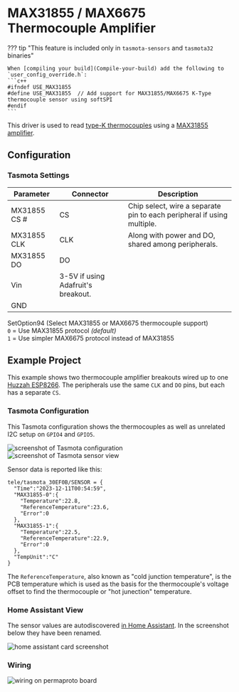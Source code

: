 # MAX31855 / MAX6675 Thermocouple Amplifier

??? tip "This feature is included only in `tasmota-sensors` and `tasmota32` binaries" 

    When [compiling your build](Compile-your-build) add the following to `user_config_override.h`:
    ```c++
    #ifndef USE_MAX31855
    #define USE_MAX31855  // Add support for MAX31855/MAX6675 K-Type thermocouple sensor using softSPI
    #endif
    ```

This driver is used to read [type-K thermocouples](https://en.wikipedia.org/wiki/Thermocouple#Type_K) using a [MAX31855 amplifier](https://www.adafruit.com/product/269).

## Configuration

### Tasmota Settings

Parameter|Connector|Description
-|-|-
MX31855 CS #|CS|Chip select, wire a separate pin to each peripheral if using multiple.
MX31855 CLK|CLK|Along with power and DO, shared among peripherals.
MX31855 DO|DO|
|Vin|3-5V if using Adafruit's breakout.
|GND|

SetOption94 (Select MAX31855 or MAX6675 thermocouple support)<BR>`0` = Use MAX31855 protocol _(default)_ <BR>`1` = Use simpler MAX6675 protocol instead of MAX31855



## Example Project

This example shows two thermocouple amplifier breakouts wired up to one [Huzzah ESP8266](https://templates.blakadder.com/adafruit_HUZZAH.html). The peripherals use the same `CLK` and `DO` pins, but each has a separate `CS`.

### Tasmota Configuration

This Tasmota configuration shows the thermocouples as well as unrelated I2C setup on `GPIO4` and `GPIO5`.

![screenshot of Tasmota configuration](_media/max31855/config_parameters.png)
![screenshot of Tasmota sensor view](_media/max31855/config_sensors.png)

Sensor data is reported like this:

```
tele/tasmota_30EF0B/SENSOR = {
  "Time":"2023-12-11T00:54:59",
  "MAX31855-0":{
    "Temperature":22.8,
    "ReferenceTemperature":23.6,
    "Error":0
  },
  "MAX31855-1":{
    "Temperature":22.5,
    "ReferenceTemperature":22.9,
    "Error":0
  },
  "TempUnit":"C"
}
```

The `ReferenceTemperature`, also known as "cold junction temperature", is the PCB temperature which is used as the basis for the thermocouple's voltage offset to find the thermocouple or "hot junection" temperature.

### Home Assistant View

The sensor values are autodiscovered [in Home Assistant](Home-Assistant). In the screenshot below they have been renamed.

![home assistant card screenshot](_media/max31855/homeassistant_card.png)

### Wiring

![wiring on permaproto board](_media/max31855/wiring.jpg)
